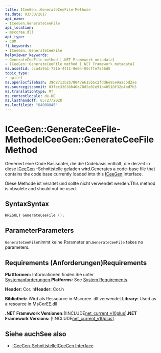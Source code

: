 ```yaml
---
title: ICeeGen::GenerateCeeFile-Methode
ms.date: 03/30/2017
api_name:
- ICeeGen.GenerateCeeFile
api_location:
- mscoree.dll
api_type:
- COM
f1_keywords:
- ICeeGen::GenerateCeeFile
helpviewer_keywords:
- GenerateCeeFile method [.NET Framework metadata]
- ICeeGen::GenerateCeeFile method [.NET Framework metadata]
ms.assetid: cca4a9a1-731b-4411-9e04-00cffe7a56d8
topic_type:
- apiref
ms.openlocfilehash: 39d8713b2b78047e615b6c2fdd6e95e9aacbd2ae
ms.sourcegitcommit: 03fec33630b46e78d5e81e91b40518f32c4bd7b5
ms.translationtype: MT
ms.contentlocale: de-DE
ms.lasthandoff: 05/27/2020
ms.locfileid: "84008845"
---
```

# <a name="iceegengenerateceefile-method"></a><span data-ttu-id="0de5d-102">ICeeGen::GenerateCeeFile-Methode</span><span class="sxs-lookup"><span data-stu-id="0de5d-102">ICeeGen::GenerateCeeFile Method</span></span>
<span data-ttu-id="0de5d-103">Generiert eine Code Basisdatei, die die Codebasis enthält, die derzeit in diese [ICeeGen](iceegen-interface.md) -Schnittstelle geladen wird.</span><span class="sxs-lookup"><span data-stu-id="0de5d-103">Generates a code-base file that contains the code base currently loaded into this [ICeeGen](iceegen-interface.md) interface.</span></span>  
  
 <span data-ttu-id="0de5d-104">Diese Methode ist veraltet und sollte nicht verwendet werden.</span><span class="sxs-lookup"><span data-stu-id="0de5d-104">This method is obsolete and should not be used.</span></span>  
  
## <a name="syntax"></a><span data-ttu-id="0de5d-105">Syntax</span><span class="sxs-lookup"><span data-stu-id="0de5d-105">Syntax</span></span>  
  
```cpp  
HRESULT GenerateCeeFile ();  
```  
  
## <a name="parameters"></a><span data-ttu-id="0de5d-106">Parameter</span><span class="sxs-lookup"><span data-stu-id="0de5d-106">Parameters</span></span>  
 <span data-ttu-id="0de5d-107">`GenerateCeeFile`nimmt keine Parameter an.</span><span class="sxs-lookup"><span data-stu-id="0de5d-107">`GenerateCeeFile` takes no parameters.</span></span>  
  
## <a name="requirements"></a><span data-ttu-id="0de5d-108">Requirements (Anforderungen)</span><span class="sxs-lookup"><span data-stu-id="0de5d-108">Requirements</span></span>  
 <span data-ttu-id="0de5d-109">**Plattformen:** Informationen finden Sie unter [Systemanforderungen](../../get-started/system-requirements.md).</span><span class="sxs-lookup"><span data-stu-id="0de5d-109">**Platforms:** See [System Requirements](../../get-started/system-requirements.md).</span></span>  
  
 <span data-ttu-id="0de5d-110">**Header:** Cor. h</span><span class="sxs-lookup"><span data-stu-id="0de5d-110">**Header:** Cor.h</span></span>  
  
 <span data-ttu-id="0de5d-111">**Bibliothek:** Wird als Ressource in Mscoree. dll verwendet.</span><span class="sxs-lookup"><span data-stu-id="0de5d-111">**Library:** Used as a resource in MsCorEE.dll</span></span>  
  
 <span data-ttu-id="0de5d-112">**.NET Framework Versionen:**[!INCLUDE[net_current_v10plus](../../../../includes/net-current-v10plus-md.md)]</span><span class="sxs-lookup"><span data-stu-id="0de5d-112">**.NET Framework Versions:** [!INCLUDE[net_current_v10plus](../../../../includes/net-current-v10plus-md.md)]</span></span>  
  
## <a name="see-also"></a><span data-ttu-id="0de5d-113">Siehe auch</span><span class="sxs-lookup"><span data-stu-id="0de5d-113">See also</span></span>

- [<span data-ttu-id="0de5d-114">ICeeGen-Schnittstelle</span><span class="sxs-lookup"><span data-stu-id="0de5d-114">ICeeGen Interface</span></span>](iceegen-interface.md)
